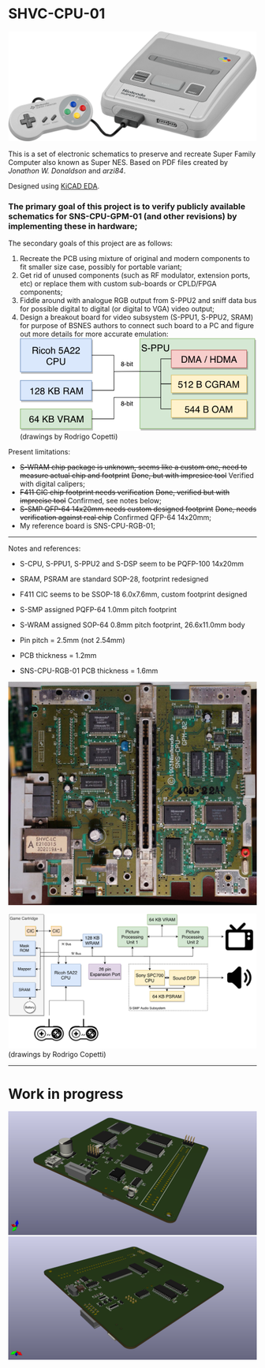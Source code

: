 # SHVC-CPU-01

![Super Family Computer](references/console.png)

This is a set of electronic schematics to preserve and recreate Super Family Computer also known as Super NES. Based on PDF files created by *Jonathon W. Donaldson* and *arzi84*.

Designed using [KiCAD EDA](https://kicad.org/).

### The primary goal of this project is to verify publicly available schematics for SNS-CPU-GPM-01 (and other revisions) by implementing these in hardware;

The secondary goals of this project are as follows:
1. Recreate the PCB using mixture of original and modern components to fit smaller size case, possibly for portable variant;
1. Get rid of unused components (such as RF modulator, extension ports, etc) or replace them with custom sub-boards or CPLD/FPGA components;
1. Fiddle around with analogue RGB output from S-PPU2 and sniff data bus for possible digital to digital (or digital to VGA) video output;
1. Design a breakout board for video subsystem (S-PPU1, S-PPU2, SRAM) for purpose of BSNES authors to connect such board to a PC and figure out more details for more accurate emulation:
![S-PPU architecture](references/sppu-arch.png) (drawings by Rodrigo Copetti)

Present limitations:
* ~~S-WRAM chip package is unknown, seems like a custom one, need to measure actual chip and footprint~~ ~~Done, but with impresice tool~~ Verified with digital calipers;
* ~~F411 CIC chip footprint needs verification~~ ~~Done, verified but with imprecise tool~~ Confirmed, see notes below;
* ~~S-SMP QFP-64 14x20mm needs custom designed footprint~~ ~~Done, needs verification against real chip~~ Confirmed QFP-64 14x20mm;
* My reference board is SNS-CPU-RGB-01;

---
Notes and references:

* S-CPU, S-PPU1, S-PPU2 and S-DSP seem to be PQFP-100 14x20mm
* SRAM, PSRAM are standard SOP-28, footprint redesigned
* F411 CIC seems to be SSOP-18 6.0x7.6mm, custom footprint designed
* S-SMP assigned PQFP-64 1.0mm pitch footprint
* S-WRAM assigned SOP-64 0.8mm pitch footprint, 26.6x11.0mm body

* Pin pitch = 2.5mm (not 2.54mm)
* PCB thickness = 1.2mm
* SNS-CPU-RGB-01 PCB thickness = 1.6mm

![PCB](references/SNS-CPU-GPM-02.jpg)

![Block diagram](references/diagram.png) (drawings by Rodrigo Copetti)

---

# Work in progress
![Front face](references/MainBoard-front.png)
![Back face](references/MainBoard-back.png)
